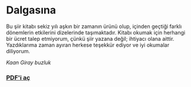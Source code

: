 # Dalgasına

Bu şiir kitabı sekiz yılı aşkın bir zamanın ürünü olup, içinden geçtiği farklı dönemlerin etkilerini dizelerinde taşımaktadır. Kitabı okumak için herhangi bir ücret talep etmiyorum, çünkü şiir yazana değil; ihtiyacı olana aittir. Yazdıklarıma zaman ayıran herkese teşekkür ediyor ve iyi okumalar diliyorum.

_Kaan Giray buzluk_

### [PDF'i aç](./main.pdf)
